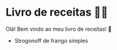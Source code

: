 # Livro de receitas :man_cook:

Olá! Bem vindo ao meu livro de receitas! :wave:

 -  Strogonoff de frango simples 

